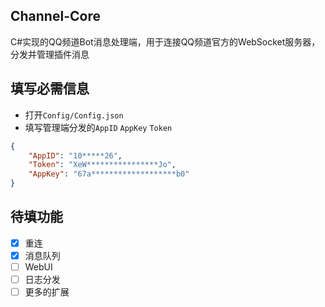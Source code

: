 ## Channel-Core
C#实现的QQ频道Bot消息处理端，用于连接QQ频道官方的WebSocket服务器，分发并管理插件消息

## 填写必需信息
- 打开`Config/Config.json`
- 填写管理端分发的`AppID` `AppKey` `Token`
```json
{
    "AppID": "10*****26",
    "Token": "XeW****************Jo",
    "AppKey": "67a*******************b0"
}
```

## 待填功能
- [x] 重连
- [x] 消息队列
- [ ] WebUI
- [ ] 日志分发
- [ ] 更多的扩展